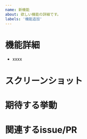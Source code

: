 ```yaml
---
name: 新機能
about: 欲しい機能の詳細です。
labels: '機能追加'
---
```


# 機能詳細
- xxxx

# スクリーンショット

# 期待する挙動

# 関連するissue/PR
